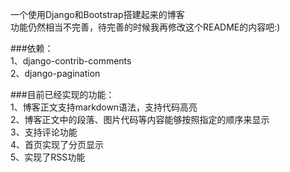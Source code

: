 一个使用Django和Bootstrap搭建起来的博客    
功能仍然相当不完善，待完善的时候我再修改这个README的内容吧:)    
    
###依赖：    
1、django-contrib-comments    
2、django-pagination    

    
###目前已经实现的功能：    
1、博客正文支持markdown语法，支持代码高亮    
2、博客正文中的段落、图片代码等内容能够按照指定的顺序来显示    
3、支持评论功能    
4、首页实现了分页显示    
5、实现了RSS功能    
